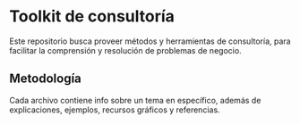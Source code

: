 # Toolkit de consultoría
Este repositorio busca proveer métodos y herramientas de consultoría, para facilitar la comprensión y resolución de problemas de negocio.

## Metodología
Cada archivo contiene info sobre un tema en específico, además de explicaciones, ejemplos, recursos gráficos y referencias.